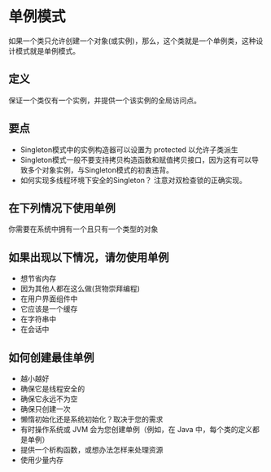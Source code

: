 # 单例模式

如果一个类只允许创建一个对象(或实例)，那么，这个类就是一个单例类，这种设计模式就是单例模式。

## 定义

保证一个类仅有一个实例，并提供一个该实例的全局访问点。

## 要点

- Singleton模式中的实例构造器可以设置为 protected 以允许子类派生
- Singleton模式一般不要支持拷贝构造函数和赋值拷贝接口，因为这有可以导致多个对象实例，与Singleton模式的初衷违背。
- 如何实现多线程环境下安全的Singleton？ 注意对双检查锁的正确实现。

## 在下列情况下使用单例

你需要在系统中拥有一个且只有一个类型的对象

## 如果出现以下情况，请勿使用单例

- 想节省内存
- 因为其他人都在这么做(货物崇拜编程)
- 在用户界面组件中
- 它应该是一个缓存
- 在字符串中
- 在会话中

## 如何创建最佳单例

- 越小越好
- 确保它是线程安全的
- 确保它永远不为空
- 确保只创建一次
- 懒惰初始化还是系统初始化？取决于您的需求
- 有时操作系统或 JVM 会为您创建单例（例如，在 Java 中，每个类的定义都是单例）
- 提供一个析构函数，或想办法怎样来处理资源
- 使用少量内存
